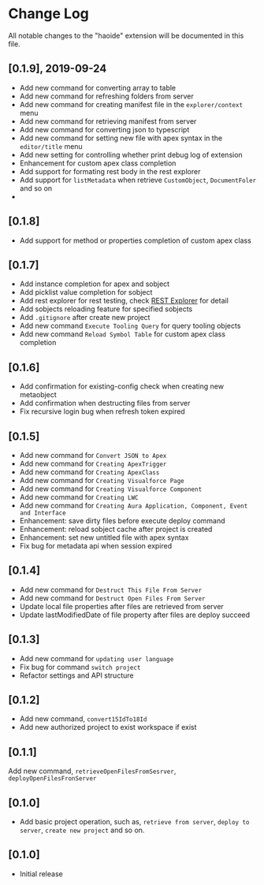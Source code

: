 # Change Log

All notable changes to the "haoide" extension will be documented in this file.

## [0.1.9], 2019-09-24
+ Add new command for converting array to table
+ Add new command for refreshing folders from server
+ Add new command for creating manifest file in the ``explorer/context`` menu
+ Add new command for retrieving manifest from server
+ Add new command for converting json to typescript
+ Add new command for setting new file with apex syntax in the ``editor/title`` menu
+ Add new setting for controlling whether print debug log of extension
+ Enhancement for custom apex class completion
+ Add support for formating rest body in the rest explorer
+ Add support for ``listMetadata`` when retrieve ``CustomObject``, ``DocumentFoler`` and so on
+ 


## [0.1.8]

+ Add support for method or properties completion of custom apex class


## [0.1.7]

+ Add instance completion for apex and sobject
+ Add picklist value completion for sobject
+ Add rest explorer for rest testing, check [REST Explorer](https://github.com/xjsender/haoide-vscode/blob/master/docs/restExplorer.gif) for detail
+ Add sobjects reloading feature for specified sobjects
+ Add ```.gitignore``` after create new project
+ Add new command ``Execute Tooling Query`` for query tooling objects
+ Add new command ``Reload Symbol Table`` for custom apex class completion


## [0.1.6]

+ Add confirmation for existing-config check when creating new metaobject
+ Add confirmation when destructing files from server
+ Fix recursive login bug when refresh token expired


## [0.1.5]

+ Add new command for ``Convert JSON to Apex``
+ Add new command for ``Creating ApexTrigger``
+ Add new command for ``Creating ApexClass``
+ Add new command for ``Creating Visualforce Page``
+ Add new command for ``Creating Visualforce Component``
+ Add new command for ``Creating LWC``
+ Add new command for ``Creating Aura Application, Component, Event and Interface``
+ Enhancement: save dirty files before execute deploy command
+ Enhancement: reload sobject cache after project is created
+ Enhancement: set new untitled file with apex syntax
+ Fix bug for metadata api when session expired

## [0.1.4]

+ Add new command for ``Destruct This File From Server``
+ Add new command for ``Destruct Open Files From Server``
+ Update local file properties after files are retrieved from server
+ Update lastModifiedDate of file property after files are deploy succeed

## [0.1.3]

+ Add new command for ``updating user language``
+ Fix bug for command ``switch project``
+ Refactor settings and API structure

## [0.1.2]

+ Add new command, ``convert15IdTo18Id``
+ Add new authorized project to exist workspace if exist

## [0.1.1]

Add new command, ``retrieveOpenFilesFromSesrver``, ``deployOpenFilesFronServer``

## [0.1.0]

- Add basic project operation, such as, ``retrieve from server``, ``deploy to server``, ``create new project`` and so on.

## [0.1.0]

- Initial release